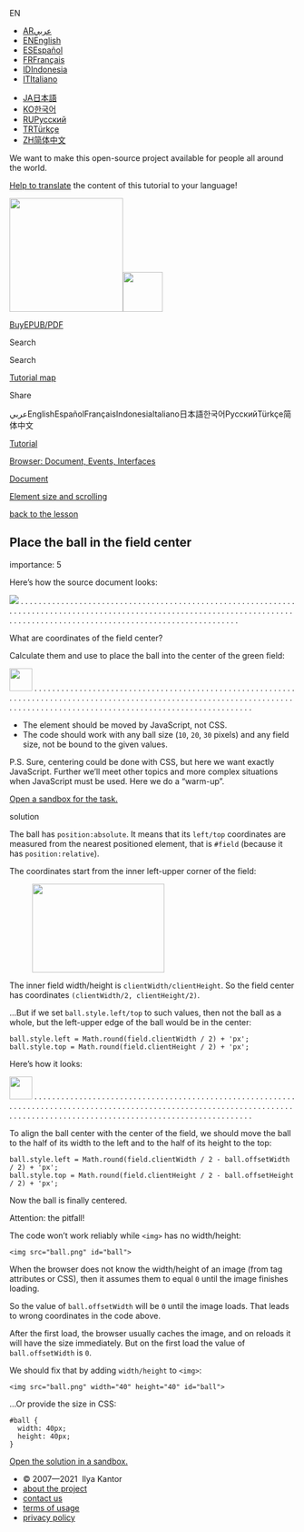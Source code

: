 EN

-   <a href="https://ar.javascript.info/" class="supported-langs__link"><span class="supported-langs__brief">AR</span><span class="supported-langs__title">عربي</span></a>
-   <a href="https://javascript.info/task/put-ball-in-center" class="supported-langs__link"><span class="supported-langs__brief">EN</span><span class="supported-langs__title">English</span></a>
-   <a href="https://es.javascript.info/task/put-ball-in-center" class="supported-langs__link"><span class="supported-langs__brief">ES</span><span class="supported-langs__title">Español</span></a>
-   <a href="https://fr.javascript.info/task/put-ball-in-center" class="supported-langs__link"><span class="supported-langs__brief">FR</span><span class="supported-langs__title">Français</span></a>
-   <a href="https://id.javascript.info/" class="supported-langs__link"><span class="supported-langs__brief">ID</span><span class="supported-langs__title">Indonesia</span></a>
-   <a href="https://it.javascript.info/task/put-ball-in-center" class="supported-langs__link"><span class="supported-langs__brief">IT</span><span class="supported-langs__title">Italiano</span></a>

<!-- -->

-   <a href="https://ja.javascript.info/task/put-ball-in-center" class="supported-langs__link"><span class="supported-langs__brief">JA</span><span class="supported-langs__title">日本語</span></a>
-   <a href="https://ko.javascript.info/" class="supported-langs__link"><span class="supported-langs__brief">KO</span><span class="supported-langs__title">한국어</span></a>
-   <a href="https://learn.javascript.ru/task/put-ball-in-center" class="supported-langs__link"><span class="supported-langs__brief">RU</span><span class="supported-langs__title">Русский</span></a>
-   <a href="https://tr.javascript.info/" class="supported-langs__link"><span class="supported-langs__brief">TR</span><span class="supported-langs__title">Türkçe</span></a>
-   <a href="https://zh.javascript.info/task/put-ball-in-center" class="supported-langs__link"><span class="supported-langs__brief">ZH</span><span class="supported-langs__title">简体中文</span></a>

We want to make this open-source project available for people all around the world.

[Help to translate](https://javascript.info/translate) the content of this tutorial to your language!

<a href="/" class="sitetoolbar__link sitetoolbar__link_logo"><img src="/img/sitetoolbar__logo_en.svg" class="sitetoolbar__logo sitetoolbar__logo_normal" role="presentation" width="200" /><img src="/img/sitetoolbar__logo_small_en.svg" class="sitetoolbar__logo sitetoolbar__logo_small" role="presentation" width="70" /></a>

<a href="/ebook" class="buy-book-button"><span class="buy-book-button__extra-text">Buy</span>EPUB/PDF</a>

Search

Search

<a href="/tutorial/map" class="map"><span class="map__text">Tutorial map</span></a>

<span class="share-icons__title">Share</span><a href="https://twitter.com/share?url=https%3A%2F%2Fjavascript.info%2Ftask%2Fput-ball-in-center" class="share share_tw"></a><a href="https://www.facebook.com/sharer/sharer.php?s=100&amp;p%5Burl%5D=https%3A%2F%2Fjavascript.info%2Ftask%2Fput-ball-in-center" class="share share_fb"></a>

عربيEnglishEspañolFrançaisIndonesiaItaliano日本語한국어РусскийTürkçe简体中文

<a href="/" class="breadcrumbs__link"><span class="breadcrumbs__hidden-text">Tutorial</span></a>

<a href="/ui" class="breadcrumbs__link"><span>Browser: Document, Events, Interfaces</span></a>

<a href="/document" class="breadcrumbs__link"><span>Document</span></a>

<a href="/size-and-scroll" class="breadcrumbs__link"><span>Element size and scrolling</span></a>

<a href="/size-and-scroll" class="task-single__back"><span>back to the lesson</span></a>

## Place the ball in the field center

<span class="task__importance" title="How important is the task, from 1 to 5">importance: 5</span>

Here’s how the source document looks:

<a href="https://en.js.cx/task/put-ball-in-center/source/" class="toolbar__button toolbar__button_external" title="open in new window"></a>

<a href="https://plnkr.co/edit/xkru9S3bh1Ihfr9y?p=preview" class="toolbar__button toolbar__button_edit" title="open in sandbox"></a>

<img src="https://en.js.cx/clipart/ball.svg" id="ball" /> . . . . . . . . . . . . . . . . . . . . . . . . . . . . . . . . . . . . . . . . . . . . . . . . . . . . . . . . . . . . . . . . . . . . . . . . . . . . . . . . . . . . . . . . . . . . . . . . . . . . . . . . . . . . . . . . . . . . . . . . . . . . . . . . . . . . . . . . . . . . . . . . . . . . . . . . . . . . . . . . . . . . . . . . . . . . . . .

What are coordinates of the field center?

Calculate them and use to place the ball into the center of the green field:

<img src="https://en.js.cx/clipart/ball.svg" id="ball" width="40" height="40" /> . . . . . . . . . . . . . . . . . . . . . . . . . . . . . . . . . . . . . . . . . . . . . . . . . . . . . . . . . . . . . . . . . . . . . . . . . . . . . . . . . . . . . . . . . . . . . . . . . . . . . . . . . . . . . . . . . . . . . . . . . . . . . . . . . . . . . . . . . . . . . . . . . . . . . . . . . . . . . . . . . . . . . . . . . . . . . . .

-   The element should be moved by JavaScript, not CSS.
-   The code should work with any ball size (`10`, `20`, `30` pixels) and any field size, not be bound to the given values.

P.S. Sure, centering could be done with CSS, but here we want exactly JavaScript. Further we’ll meet other topics and more complex situations when JavaScript must be used. Here we do a “warm-up”.

[Open a sandbox for the task.](https://plnkr.co/edit/xkru9S3bh1Ihfr9y?p=preview)

solution

The ball has `position:absolute`. It means that its `left/top` coordinates are measured from the nearest positioned element, that is `#field` (because it has `position:relative`).

The coordinates start from the inner left-upper corner of the field:

<figure><img src="/task/put-ball-in-center/field.svg" width="233" height="156" /></figure>

The inner field width/height is `clientWidth/clientHeight`. So the field center has coordinates `(clientWidth/2, clientHeight/2)`.

…But if we set `ball.style.left/top` to such values, then not the ball as a whole, but the left-upper edge of the ball would be in the center:

    ball.style.left = Math.round(field.clientWidth / 2) + 'px';
    ball.style.top = Math.round(field.clientHeight / 2) + 'px';

Here’s how it looks:

<img src="https://js.cx/clipart/ball.svg" id="ball" width="40" height="40" /> . . . . . . . . . . . . . . . . . . . . . . . . . . . . . . . . . . . . . . . . . . . . . . . . . . . . . . . . . . . . . . . . . . . . . . . . . . . . . . . . . . . . . . . . . . . . . . . . . . . . . . . . . . . . . . . . . . . . . . . . . . . . . . . . . . . . . . . . . . . . . . . . . . . . . . . . . . . . . . . . . . . . . . . . . . . . . . .

To align the ball center with the center of the field, we should move the ball to the half of its width to the left and to the half of its height to the top:

    ball.style.left = Math.round(field.clientWidth / 2 - ball.offsetWidth / 2) + 'px';
    ball.style.top = Math.round(field.clientHeight / 2 - ball.offsetHeight / 2) + 'px';

Now the ball is finally centered.

<span class="important__type">Attention: the pitfall!</span>

The code won’t work reliably while `<img>` has no width/height:

    <img src="ball.png" id="ball">

When the browser does not know the width/height of an image (from tag attributes or CSS), then it assumes them to equal `0` until the image finishes loading.

So the value of `ball.offsetWidth` will be `0` until the image loads. That leads to wrong coordinates in the code above.

After the first load, the browser usually caches the image, and on reloads it will have the size immediately. But on the first load the value of `ball.offsetWidth` is `0`.

We should fix that by adding `width/height` to `<img>`:

    <img src="ball.png" width="40" height="40" id="ball">

…Or provide the size in CSS:

    #ball {
      width: 40px;
      height: 40px;
    }

[Open the solution in a sandbox.](https://plnkr.co/edit/Tthd4Zdyvyxku03K?p=preview)

-   © 2007—2021  Ilya Kantor
-   <a href="/about" class="page-footer__link">about the project</a>
-   <a href="/about#contact-us" class="page-footer__link">contact us</a>
-   <a href="/terms" class="page-footer__link">terms of usage</a>
-   <a href="/privacy" class="page-footer__link">privacy policy</a>
